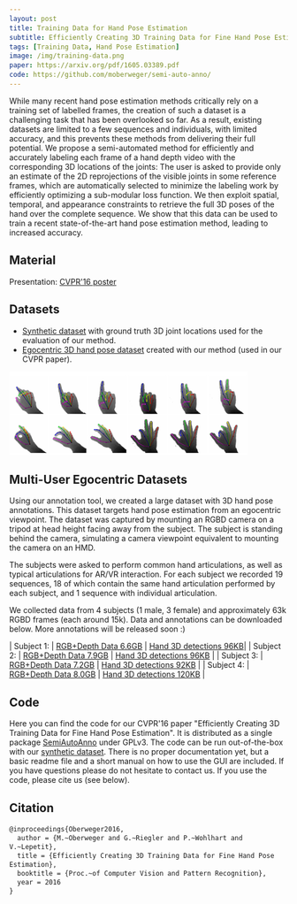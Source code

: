 ```yaml
---
layout: post
title: Training Data for Hand Pose Estimation
subtitle: Efficiently Creating 3D Training Data for Fine Hand Pose Estimation
tags: [Training Data, Hand Pose Estimation]
image: /img/training-data.png
paper: https://arxiv.org/pdf/1605.03389.pdf
code: https://github.com/moberweger/semi-auto-anno/
---
```


While many recent hand pose estimation methods critically rely on a training set of labelled frames, the  creation of such a dataset is a challenging task that has been overlooked so far. As a result, existing  datasets are limited to a few sequences and individuals, with limited accuracy, and this prevents these methods from delivering their full potential. We propose a semi-automated method for efficiently and  accurately labeling each frame of a hand depth video with the corresponding 3D locations of the joints:   The user is asked to provide only an estimate of the 2D reprojections of the visible joints in some reference frames, which are automatically selected to minimize the labeling work by efficiently optimizing a sub-modular loss function. We then exploit spatial, temporal, and appearance constraints to retrieve the  full 3D poses of the hand over the complete sequence. We show that this data can be used to train a recent  state-of-the-art hand pose estimation method, leading to increased accuracy.

## Material

Presentation: [CVPR'16 poster](https://drive.google.com/open?id=1nCfDaGF66Gs1iPbJ6mXUkD58tEC0qAPC)

## Datasets

- [Synthetic dataset](https://drive.google.com/open?id=1XptUmjS8yELHmEw77S_ph3uQCwlhFD8x) with ground truth 3D joint locations used for the evaluation of our method.
- [Egocentric 3D hand pose dataset](https://drive.google.com/open?id=1taV30_IbUWcMJsz2kGWKCuGCPAByE0az) created with our method (used in our CVPR paper).

![result](/img/training-data-1.png)

## Multi-User Egocentric Datasets

Using our annotation tool, we created a large dataset with 3D hand pose annotations. This dataset targets hand pose estimation from an egocentric viewpoint. The dataset was captured by mounting an RGBD camera on a tripod at head height facing away from the subject. The subject is standing behind the camera, simulating a camera viewpoint equivalent to mounting the camera on an HMD.

The subjects were asked to perform common hand articulations, as well as typical articulations for AR/VR interaction. For each subject we recorded 19 sequences, 18 of which contain the same hand articulation performed by each subject, and 1 sequence with individual articulation.

We collected data from 4 subjects (1 male, 3 female) and approximately 63k RGBD frames (each around 15k). Data and annotations can be downloaded below. More annotations will be released soon :)


| Subject 1: | [RGB+Depth Data 6.6GB](https://files.icg.tugraz.at/f/184092f8f4/?raw=1) | [Hand 3D detections 96KB](https://files.icg.tugraz.at/f/c78eb46dba/?raw=1)|
| Subject 2: | [RGB+Depth Data 7.9GB](https://files.icg.tugraz.at/f/81a09b46aa/?raw=1) | [Hand 3D detections 96KB](https://files.icg.tugraz.at/f/d1f03521b6/?raw=1) |
| Subject 3: | [RGB+Depth Data 7.2GB](https://files.icg.tugraz.at/f/6cfcd2d248/?raw=1) | [Hand 3D detections 92KB](https://files.icg.tugraz.at/f/caa775687e/?raw=1) |
| Subject 4: | [RGB+Depth Data 8.0GB](https://files.icg.tugraz.at/f/722fc7f5b1/?raw=1) | [Hand 3D detections 120KB](https://files.icg.tugraz.at/f/65ca6c5850/?raw=1) |


## Code

Here you can find the code for our CVPR'16 paper "Efficiently Creating 3D Training Data for Fine Hand Pose Estimation". It is distributed as a single package [SemiAutoAnno](https://github.com/moberweger/semi-auto-anno) under GPLv3. The code can be run out-of-the-box with our [synthetic dataset](https://drive.google.com/open?id=1XptUmjS8yELHmEw77S_ph3uQCwlhFD8x).
There is no proper documentation yet, but a basic readme file and a short manual on how to use the GUI are included. If you have questions please do not hesitate to contact us.
If you use the code, please cite us (see below). 


## Citation

```
@inproceedings{Oberweger2016,
  author = {M.~Oberweger and G.~Riegler and P.~Wohlhart and V.~Lepetit},
  title = {Efficiently Creating 3D Training Data for Fine Hand Pose Estimation},
  booktitle = {Proc.~of Computer Vision and Pattern Recognition},
  year = 2016
}
```
